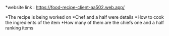 *website link : https://food-recipe-client-aa502.web.app/



*The recipe is being worked on
*Chef and a half were details
*How to cook the ingredients of the item
*How many of them are the chiefs one and a half ranking items